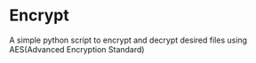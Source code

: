 # Encrypt
A simple python script to encrypt and decrypt desired files using AES(Advanced Encryption Standard)
